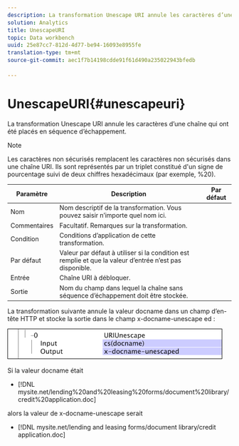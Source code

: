 ```yaml
---
description: La transformation Unescape URI annule les caractères d’une chaîne qui ont été placés en séquence d’échappement.
solution: Analytics
title: UnescapeURI
topic: Data workbench
uuid: 25e87cc7-812d-4d77-be94-16093e8955fe
translation-type: tm+mt
source-git-commit: aec1f7b14198cdde91f61d490a235022943bfedb

---
```



# UnescapeURI{#unescapeuri}

La transformation Unescape URI annule les caractères d’une chaîne qui ont été placés en séquence d’échappement.

>[!NOTE]
>
>Les caractères non sécurisés remplacent les caractères non sécurisés dans une chaîne URI. Ils sont représentés par un triplet constitué d&#39;un signe de pourcentage suivi de deux chiffres hexadécimaux (par exemple, %20).

| Paramètre | Description | Par défaut |
|---|---|---|
| Nom | Nom descriptif de la transformation. Vous pouvez saisir n’importe quel nom ici. |  |
| Commentaires | Facultatif. Remarques sur la transformation. |  |
| Condition | Conditions d’application de cette transformation. |  |
| Par défaut | Valeur par défaut à utiliser si la condition est remplie et que la valeur d’entrée n’est pas disponible. |  |
| Entrée | Chaîne URI à débloquer. |  |
| Sortie | Nom du champ dans lequel la chaîne sans séquence d’échappement doit être stockée. |  |

La transformation suivante annule la valeur docname dans un champ d’en-tête HTTP et stocke la sortie dans le champ x-docname-unescape ed :

![](assets/cfg_TransformationType_UnescapeURI.png)

Si la valeur docname était

* [!DNL mysite.net/lending%20and%20leasing%20forms/document%20library/credit%20application.doc]

alors la valeur de x-docname-unescape serait

* [!DNL mysite.net/lending and leasing forms/document library/credit application.doc]

